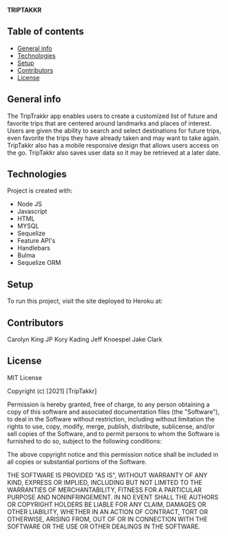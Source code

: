 **TRIPTAKKR**

## Table of contents
* [General info](#general-info)
* [Technologies](#technologies)
* [Setup](#setup)
* [Contributors](#contributors)
* [License](#license)



## General info
The TripTrakkr app enables users to create a customized list of future and favorite trips that are centered around landmarks and places of interest. Users are given the ability to search and select destinations for future trips, even favorite the trips they have already taken and may want to take again. TripTakkr also has a mobile responsive design that allows users access on the go. TripTakkr also saves user data so it may be retrieved at a later date.




## Technologies
Project is created with:
* Node JS
* Javascript
* HTML
* MYSQL
* Sequelize
* Feature API's
* Handlebars
* Bulma
* Sequelize ORM



## Setup
To run this project, visit the site deployed to Heroku at:




## Contributors
Carolyn King
JP 
Kory Kading
Jeff Knoespel
Jake Clark


## License
MIT License

Copyright (c) [2021] [TripTakkr]

Permission is hereby granted, free of charge, to any person obtaining a copy
of this software and associated documentation files (the "Software"), to deal
in the Software without restriction, including without limitation the rights
to use, copy, modify, merge, publish, distribute, sublicense, and/or sell
copies of the Software, and to permit persons to whom the Software is
furnished to do so, subject to the following conditions:

The above copyright notice and this permission notice shall be included in all
copies or substantial portions of the Software.

THE SOFTWARE IS PROVIDED "AS IS", WITHOUT WARRANTY OF ANY KIND, EXPRESS OR
IMPLIED, INCLUDING BUT NOT LIMITED TO THE WARRANTIES OF MERCHANTABILITY,
FITNESS FOR A PARTICULAR PURPOSE AND NONINFRINGEMENT. IN NO EVENT SHALL THE
AUTHORS OR COPYRIGHT HOLDERS BE LIABLE FOR ANY CLAIM, DAMAGES OR OTHER
LIABILITY, WHETHER IN AN ACTION OF CONTRACT, TORT OR OTHERWISE, ARISING FROM,
OUT OF OR IN CONNECTION WITH THE SOFTWARE OR THE USE OR OTHER DEALINGS IN THE
SOFTWARE.